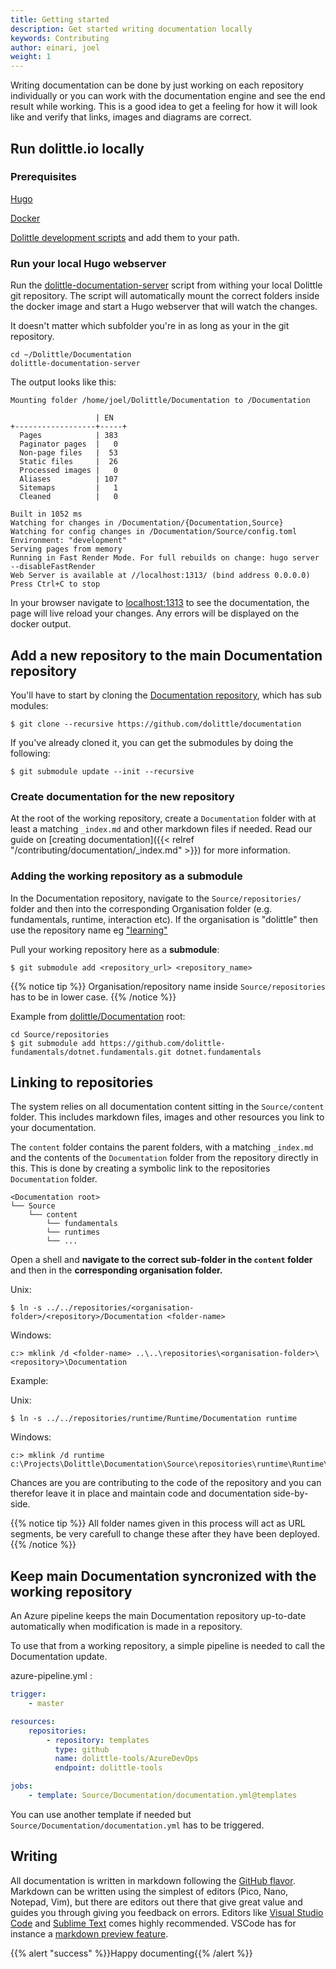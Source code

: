 ```yaml
---
title: Getting started
description: Get started writing documentation locally
keywords: Contributing
author: einari, joel
weight: 1
---
```


Writing documentation can be done by just working on each repository individually or you can work with the documentation
engine and see the end result while working. This is a good idea to get a feeling for how it will look like and verify
that links, images and diagrams are correct.

## Run dolittle.io locally

### Prerequisites
[Hugo](https://gohugo.io/getting-started/installing/#binary-cross-platform)

[Docker](https://www.docker.com/get-started)

[Dolittle development scripts](https://github.com/dolittle/Development/) and add them to your path.

### Run your local Hugo webserver

Run the [dolittle-documentation-server](https://github.com/dolittle/Development/blob/master/Source/Documentation/dolittle-documentation-server) script from withing your local Dolittle git repository. The script will automatically mount the correct folders inside the docker image and start a Hugo webserver that will watch the changes.

It doesn't matter which subfolder you're in as long as your in the git repository.

```
cd ~/Dolittle/Documentation
dolittle-documentation-server
```

The output looks like this:
```shell
Mounting folder /home/joel/Dolittle/Documentation to /Documentation

                   | EN
+------------------+-----+
  Pages            | 383
  Paginator pages  |   0
  Non-page files   |  53
  Static files     |  26
  Processed images |   0
  Aliases          | 107
  Sitemaps         |   1
  Cleaned          |   0

Built in 1052 ms
Watching for changes in /Documentation/{Documentation,Source}
Watching for config changes in /Documentation/Source/config.toml
Environment: "development"
Serving pages from memory
Running in Fast Render Mode. For full rebuilds on change: hugo server --disableFastRender
Web Server is available at //localhost:1313/ (bind address 0.0.0.0)
Press Ctrl+C to stop

```

In your browser navigate to [localhost:1313](localhost:1313) to see the documentation, the page will live reload your changes. Any errors will be displayed on the docker output.

## Add a new repository to the main Documentation repository

You'll have to start by cloning the [Documentation repository](https://github.com/dolittle/Documentation), which has sub modules:

```shell
$ git clone --recursive https://github.com/dolittle/documentation
```

If you've already cloned it, you can get the submodules by doing the following:

```shell
$ git submodule update --init --recursive
```

### Create documentation for the new repository

At the root of the working repository, create a `Documentation` folder with at least a matching `_index.md` and other
markdown files if needed. Read our guide on [creating documentation]({{< relref "/contributing/documentation/_index.md" >}}) for more information.

### Adding the working repository as a submodule

In the Documentation repository, navigate to the `Source/repositories/` folder and then into the corresponding Organisation folder (e.g. fundamentals, runtime, interaction etc). If the organisation is "dolittle" then use the repository name eg ["learning"](https://github.com/dolittle/Learning)

Pull your working repository here as a **submodule**:

```shell
$ git submodule add <repository_url> <repository_name>
```

{{% notice tip %}}
Organisation/repository name inside `Source/repositories` has to be in lower case.
{{% /notice %}}

Example from [dolittle/Documentation](https://github.com/dolittle/Documentation) root:

```shell
cd Source/repositories
$ git submodule add https://github.com/dolittle-fundamentals/dotnet.fundamentals.git dotnet.fundamentals
```

## Linking to repositories

The system relies on all documentation content sitting in the `Source/content` folder. This includes markdown files, images and other resources you link to your documentation.

The `content` folder contains the parent folders, with a matching `_index.md` and the contents of the `Documentation` folder from the repository directly in this.
This is done by creating a symbolic link to the repositories `Documentation` folder.

```
<Documentation root>
└── Source
    └── content
        └── fundamentals
        └── runtimes
        └── ...
```

Open a shell and **navigate to the correct sub-folder in the `content` folder** and then in the **corresponding organisation folder.**

Unix:

```shell
$ ln -s ../../repositories/<organisation-folder>/<repository>/Documentation <folder-name>
```

Windows:

```shell
c:> mklink /d <folder-name> ..\..\repositories\<organisation-folder>\<repository>\Documentation
```

Example:

Unix:

```shell
$ ln -s ../../repositories/runtime/Runtime/Documentation runtime
```

Windows:

```shell
c:> mklink /d runtime c:\Projects\Dolittle\Documentation\Source\repositories\runtime\Runtime\Documentation
```

Chances are you are contributing to the code of the repository and you can therefor leave it in place and maintain
code and documentation side-by-side.

{{% notice tip %}}
All folder names given in this process will act as URL segments, be very carefull to change these after they have been deployed.
{{% /notice %}}

## Keep main Documentation syncronized with the working repository

An Azure pipeline keeps the main Documentation repository up-to-date automatically when modification is made in a repository.

To use that from a working repository, a simple pipeline is needed to call the Documentation update.

azure-pipeline.yml :

```yml
trigger:
    - master

resources:
    repositories:
        - repository: templates
          type: github
          name: dolittle-tools/AzureDevOps
          endpoint: dolittle-tools

jobs:
    - template: Source/Documentation/documentation.yml@templates
```

You can use another template if needed but `Source/Documentation/documentation.yml` has to be triggered.

## Writing

All documentation is written in markdown following the [GitHub flavor](https://github.github.com/gfm/).
Markdown can be written using the simplest of editors (Pico, Nano, Notepad, Vim), but there are editors out there that give
great value and guides you through giving you feedback on errors. Editors like [Visual Studio Code](http://code.visualstudio.com/)
and [Sublime Text](http://sublimetext.com) comes highly recommended. VSCode has for instance a [markdown preview feature](https://code.visualstudio.com/Docs/languages/markdown).

{{% alert "success" %}}Happy documenting{{% /alert %}}
